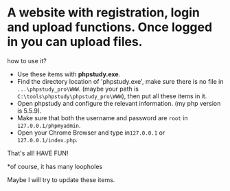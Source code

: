 # A website with registration, login and upload functions. Once logged in you can upload files.


how to use it?

- Use these items with **phpstudy.exe**.
- Find the directory location of 'phpstudy.exe', make sure there is no file in `...\phpstudy_pro\WWW`. (maybe your path is `C:\tools\phpstudy\phpstudy_pro\WWW`), then put all these items in it.
- Open phpstudy and configure the relevant information. (my php version is 5.5.9).
-  Make sure that both the username and password are `root` in `127.0.0.1/phpmyadmin`.
- Open your Chrome Browser and type in`127.0.0.1` or `127.0.0.1/index.php`.



That's all! HAVE FUN!



\*of course, it has many loopholes


Maybe I will try to update these items.
